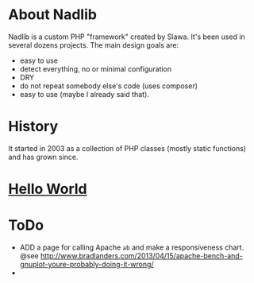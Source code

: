 # About Nadlib

Nadlib is a custom PHP "framework" created by Slawa. It's been used in several dozens projects. The main design goals
are:

* easy to use
* detect everything, no or minimal configuration
* DRY
* do not repeat somebody else's code (uses composer)
* easy to use (maybe I already said that).

# History

It started in 2003 as a collection of PHP classes (mostly static functions) and has grown since.

# [Hello World](helloworld.md)

# ToDo

* ADD a page for calling Apache `ab` and make a responsiveness chart.  
  @see http://www.bradlanders.com/2013/04/15/apache-bench-and-gnuplot-youre-probably-doing-it-wrong/
* 
